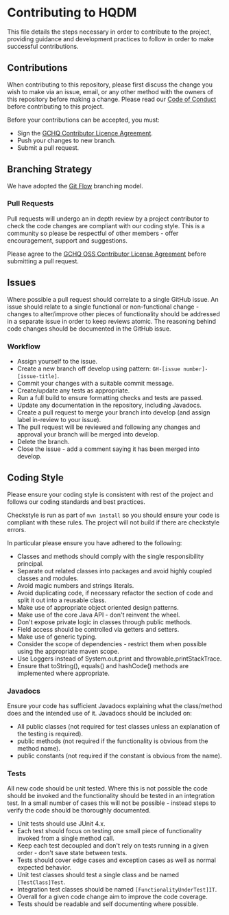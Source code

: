 # Contributing to HQDM

This file details the steps necessary in order to contribute to the project, providing guidance and development practices to follow in order to make successful contributions.

## Contributions

When contributing to this repository, please first discuss the change you wish to make via an issue, email, or any other method with the owners of this repository before making a change. Please read our [Code of Conduct](CODE_OF_CONDUCT.md) before contributing to this project.

Before your contributions can be accepted, you must:

- Sign the [GCHQ Contributor Licence Agreement](https://cla-assistant.io/gchq/HQDM).
- Push your changes to new branch.
- Submit a pull request.

## Branching Strategy

We have adopted the [Git Flow](https://guides.github.com/introduction/flow/) branching model.

### Pull Requests

Pull requests will undergo an in depth review by a project contributor to check the code changes are compliant with our coding style. This is a community so please be respectful of other members - offer encouragement, support and suggestions.

Please agree to the [GCHQ OSS Contributor License Agreement](https://cla-assistant.io/gchq/HQDM) before submitting a pull request.

## Issues

Where possible a pull request should correlate to a single GitHub issue. An issue should relate to a single functional or non-functional change - changes to alter/improve other pieces of functionality should be addressed in a separate issue in order to keep reviews atomic. The reasoning behind code changes should be documented in the GitHub issue.

### Workflow

- Assign yourself to the issue.
- Create a new branch off develop using pattern: `GH-[issue number]-[issue-title]`.
- Commit your changes with a suitable commit message.
- Create/update any tests as appropriate.
- Run a full build to ensure formatting checks and tests are passed.
- Update any documentation in the repository, including Javadocs.
- Create a pull request to merge your branch into develop (and assign label in-review to your issue).
- The pull request will be reviewed and following any changes and approval your branch will be merged into develop.
- Delete the branch.
- Close the issue - add a comment saying it has been merged into develop.

## Coding Style

Please ensure your coding style is consistent with rest of the project and follows our coding standards and best practices.

Checkstyle is run as part of `mvn install` so you should ensure your code is compliant with these rules. The project will not build if there are checkstyle errors.

In particular please ensure you have adhered to the following:

- Classes and methods should comply with the single responsibility principal.
- Separate out related classes into packages and avoid highly coupled classes and modules.
- Avoid magic numbers and strings literals.
- Avoid duplicating code, if necessary refactor the section of code and split it out into a reusable class.
- Make use of appropriate object oriented design patterns.
- Make use of the core Java API - don't reinvent the wheel.
- Don't expose private logic in classes through public methods.
- Field access should be controlled via getters and setters.
- Make use of generic typing.
- Consider the scope of dependencies - restrict them when possible using the appropriate maven scope.
- Use Loggers instead of System.out.print and throwable.printStackTrace.
- Ensure that toString(), equals() and hashCode() methods are implemented where appropriate.

### Javadocs

Ensure your code has sufficient Javadocs explaining what the class/method does and the intended use of it. Javadocs should be included on:

- All public classes (not required for test classes unless an explanation of the testing is required).
- public methods (not required if the functionality is obvious from the method name).
- public constants (not required if the constant is obvious from the name).

### Tests

All new code should be unit tested. Where this is not possible the code should be invoked and the functionality should be tested in an integration test. In a small number of cases this will not be possible - instead steps to verify the code should be thoroughly documented.

- Unit tests should use JUnit 4.x.
- Each test should focus on testing one small piece of functionality invoked from a single method call.
- Keep each test decoupled and don't rely on tests running in a given order - don't save state between tests.
- Tests should cover edge cases and exception cases as well as normal expected behavior.
- Unit test classes should test a single class and be named `[TestClass]Test`.
- Integration test classes should be named `[FunctionalityUnderTest]IT`.
- Overall for a given code change aim to improve the code coverage.
- Tests should be readable and self documenting where possible.
